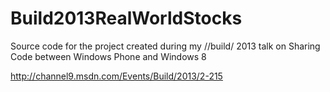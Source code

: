 Build2013RealWorldStocks
========================


Source code for the project created during my //build/ 2013 talk on Sharing Code between Windows Phone and Windows 8
  

http://channel9.msdn.com/Events/Build/2013/2-215
